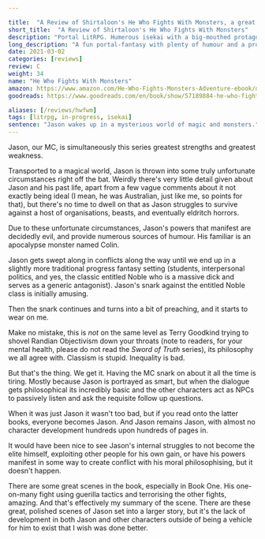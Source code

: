 ```yaml
---

title:  "A Review of Shirtaloon's He Who Fights With Monsters, a great LitRPG with an opinionated protagonist."
short_title:  "A Review of Shirtaloon's He Who Fights With Monsters"
description: "Portal LitRPG. Humerous isekai with a big-mouthed protagonist."
long_description: "A fun portal-fantasy with plenty of humour and a protagonist that drags his moral soapbox in chains behind him."
date: 2021-03-02
categories: [reviews]
review: C
weight: 34
name: "He Who Fights With Monsters"
amazon: https://www.amazon.com/He-Who-Fights-Monsters-Adventure-ebook/dp/B08WCT9W26
goodreads: https://www.goodreads.com/en/book/show/57189884-he-who-fights-with-monsters

aliases: [/reviews/hwfwm]
tags: [litrpg, in-progress, isekai]
sentence: "Jason wakes up in a mysterious world of magic and monsters."
---
```


Jason, our MC, is simultaneously this series greatest strengths and greatest weakness.

Transported to a magical world, Jason is thrown into some truly unfortunate circumstances right off the bat. Weirdly there's very little detail given about Jason and his past life, apart from a few vague comments about it not exactly being ideal (I mean, he was Australian, just like me, so points for that), but there's no time to dwell on that as Jason struggles to survive against a host of organisations, beasts, and eventually eldritch horrors. 

Due to these unfortunate circumstances, Jason's powers that manifest are decidedly evil, and provide numerous sources of humour. His familiar is an apocalypse monster named Colin. 

Jason gets swept along in conflicts along the way until we end up in a slightly more traditional progress fantasy setting (students, interpersonal politics, and yes, the classic entitled Noble who is a massive dick and serves as a generic antagonist). Jason's snark against the entitled Noble class is initially amusing.

Then the snark continues and turns into a bit of preaching, and it starts to wear on me.

Make no mistake, this is *not* on the same level as Terry Goodkind trying to shovel Randian Objectivism down your throats (note to readers, for your mental health, please do not read the *Sword of Truth* series), its philosophy we all agree with. Classism is stupid. Inequality is bad.

But that's the thing. We get it. Having the MC snark on about it all the time is tiring. Mostly because Jason is portrayed as smart, but when the dialogue gets philosophical its incredibly basic and the other characters act as NPCs to passively listen and ask the requisite follow up questions.

When it was just Jason it wasn't too bad, but if you read onto the latter books, everyone becomes Jason. And Jason remains Jason, with almost no character development hundreds upon hundreds of pages in.

It would have been nice to see Jason's internal struggles to not become the elite himself, exploiting other people for his own gain, or have his powers manifest in some way to create conflict with his moral philosophising, but it doesn't happen.

There are some great scenes in the book, especially in Book One. His one-on-many fight using guerilla tactics and terrorising the other fights, amazing. And that's effectively my summary of the scene. There are these great, polished scenes of Jason set into a larger story, but it's the lack of development in both Jason and other characters outside of being a vehicle for him to exist that I wish was done better.